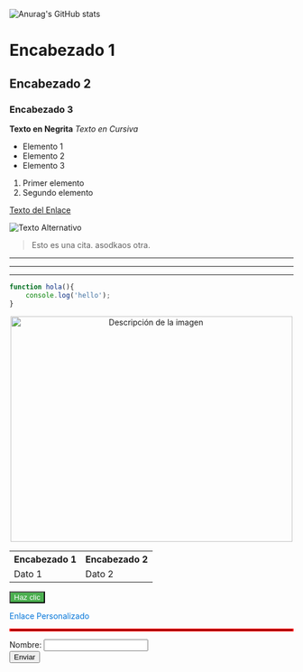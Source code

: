 ![Anurag's GitHub stats](https://github-readme-stats.vercel.app/api?username=ske119&show_icons=true&theme=radical)


# Encabezado 1
## Encabezado 2
### Encabezado 3


**Texto en Negrita**
*Texto en Cursiva*



- Elemento 1
- Elemento 2
- Elemento 3

1. Primer elemento
2. Segundo elemento

[Texto del Enlace](http://www.ejemplo.com)


![Texto Alternativo](https://www.cesurformacion.com/uploads/media/open-graph/02/2302-que-es-la-imagen-personal.png?v=1-0)

> Esto es una cita.
>  asodkaos
> otra.
---
---
---


```javascript
function hola(){
    console.log('hello');
}
```

<p align='center'>
<img src="https://i.pinimg.com/originals/21/11/61/21116158daaeb1459b4ec0758505e1ad.gif" alt="Descripción de la imagen" style="width: 500px; height: 400px;">
</p>

<table>
  <tr>
    <th>Encabezado 1</th>
    <th>Encabezado 2</th>
  </tr>
  <tr>
    <td>Dato 1</td>
    <td>Dato 2</td>
  </tr>
</table>



<button style="background-color: #4CAF50; color: white;">Haz clic</button>

<a href="https://www.ejemplo.com" style="color: #0074d9; text-decoration: none;">Enlace Personalizado</a>



<hr style="border: 2px solid #f00;">


<form action="procesar.php" method="post">
  <label for="nombre">Nombre:</label>
  <input type="text" id="nombre" name="nombre">
  <br>
  <input type="submit" value="Enviar">
</form>
